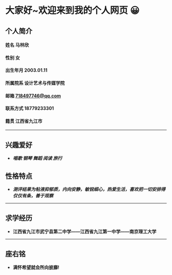 # 大家好~欢迎来到我的个人网页 :grinning:
## 个人简介
#### 姓名 马林欣
#### 性别 女
#### 出生年月 2003.01.11
#### 所属院系 设计艺术与传媒学院
#### 邮箱 718497746@qq.com
#### 联系方式 18779233301
#### 籍贯 江西省九江市

****
## 兴趣爱好
- ***唱歌 钢琴 舞蹈 阅读 旅行***

## 性格特点
- ***测评结果为粘液抑郁质，内向安静，敏锐细心，热爱生活，喜欢把一切安排得仅仅有条，善于观察***

****
## 求学经历
- **江西省九江市武宁县第二中学——江西省九江第一中学——南京理工大学**

****
## 座右铭
- **满怀希望就会所向披靡!**
